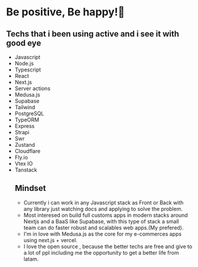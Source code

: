 
<h1 align="start">Be positive, Be happy!🌱</h1>

<h2>Techs that i been using active and i see it with good eye </h2>
<ul >
<li>Javascript</li>
<li>Node.js</li>
<li>Typescript</li>
<li>React</li>
<li>Next.js</li>
<li>Server actions</li>
<li>Medusa.js</li>
<li>Supabase</li>
<li>Tailwind</li>
<li>PostgreSQL</li>
<li>TypeORM</li>
<li>Express</li>
<li>Strapi</li>
<li>Swr</li>
<li>Zustand</li>
<li>Cloudflare</li>
<li>Fly.io</li>
<li>Vtex IO</li>
<li>Tanstack</li>


<h2>Mindset</h2>

<ul>
  <li>Currently i can work in any Javascript stack as Front or Back with any library just watching docs and applying to solve the problem.</li>
  <li>Most interesed on build full customs apps in modern stacks around Nextjs and a BaaS like Supabase, with this type of stack a small team can do faster robust and scalables web apps.(My prefered).
 </li>
  <li> I'm in love with Medusa.js as the core for my e-commerces apps using next.js + vercel.</li>
  <li>I love the open source , because the better techs are free and give to a lot of ppl including me the opportunity to get a better life from latam.
</li>
</p>

</ul>
